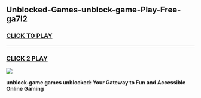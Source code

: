 
## Unblocked-Games-unblock-game-Play-Free-ga7l2
<h3>
<a href="https://premium76.site?title=unblock-game&ref=20M">CLICK TO PLAY</a></h3>
<hr>

<h3>
<a href="https://premium76.site?title=unblock-game&ref=20M">CLICK 2 PLAY</a>
  
</h3>

<a href="https://premium76.site?title=unblock-game&ref=19M"><img src="https://clearcache.store/games.png"></a>


**unblock-game games unblocked: Your Gateway to Fun and Accessible Online Gaming**
